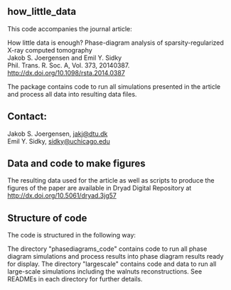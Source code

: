 ## how_little_data
This code accompanies the journal article:

How little data is enough? Phase-diagram analysis of sparsity-regularized X-ray computed tomography  
Jakob S. Joergensen and Emil Y. Sidky  
Phil. Trans. R. Soc. A, Vol. 373, 20140387.  
http://dx.doi.org/10.1098/rsta.2014.0387  

The package contains code to run all simulations presented in the article and process all data into resulting data files. 

## Contact:
Jakob S. Joergensen, jakj@dtu.dk  
Emil Y. Sidky, sidky@uchicago.edu

## Data and code to make figures
The resulting data used for the article as well as scripts to produce the figures of the paper are available in Dryad Digital Repository at  
http://dx.doi.org/10.5061/dryad.3jg57

## Structure of code
The code is structured in the following way:

The directory "phasediagrams_code" contains code to run all phase diagram simulations and process results into phase diagram results ready for display. The directory "largescale" contains code and data to run all large-scale simulations including the walnuts reconstructions. See READMEs in each directory for further details.

